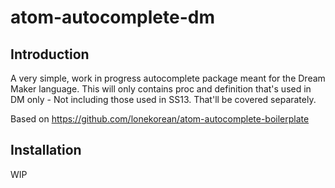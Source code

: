 # atom-autocomplete-dm

## Introduction

A very simple, work in progress autocomplete package meant for the Dream Maker language. This will only contains proc and definition that's used in DM only - Not including those used in SS13. That'll be covered separately.

Based on https://github.com/lonekorean/atom-autocomplete-boilerplate

## Installation

WIP
